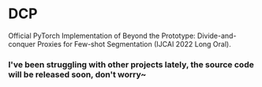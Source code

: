 # DCP
Official PyTorch Implementation of Beyond the Prototype: Divide-and-conquer Proxies for Few-shot Segmentation (IJCAI 2022 Long Oral).

### I've been struggling with other projects lately, the source code will be released soon, don't worry~
